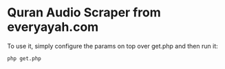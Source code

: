 # Quran Audio Scraper from everyayah.com

To use it, simply configure the params on top over get.php and then run it:

```
php get.php
```
